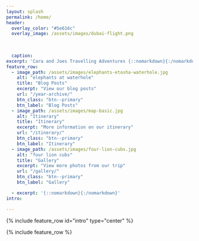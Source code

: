 ```yaml
---
layout: splash
permalink: /home/
header:
  overlay_color: "#5e616c"
  overlay_image: /assets/images/dubai-flight.png
  
  
  
  caption:
excerpt: 'Cara and Joes Travelling Adventures {::nomarkdown}{:/nomarkdown}'
feature_row:
  - image_path: /assets/images/elephants-etosha-waterhole.jpg
    alt: "elephants at waterhole"
    title: "Blog Posts"
    excerpt: "View our blog posts"
    url: "/year-archive/"
    btn_class: "btn--primary"
    btn_label: "Blog Posts"
  - image_path: /assets/images/map-basic.jpg
    alt: "Itinerary"
    title: "Itinerary"
    excerpt: "More information on our itinerary"
    url: "/itinerary/"
    btn_class: "btn--primary"
    btn_label: "Itinerary"
  - image_path: /assets/images/four-lion-cubs.jpg
    alt: "four lion cubs"
    title: "Gallery"
    excerpt: "View more photos from our trip"
    url: "/gallery/"
    btn_class: "btn--primary"
    btn_label: "Gallery"

  - excerpt: '{::nomarkdown}{:/nomarkdown}'
intro:

---
```


{% include feature_row id="intro" type="center" %}

{% include feature_row %}

